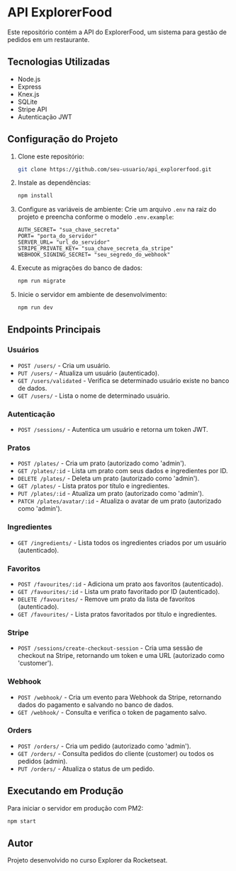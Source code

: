 # API ExplorerFood

Este repositório contém a API do ExplorerFood, um sistema para gestão de pedidos em um restaurante.

## Tecnologias Utilizadas

- Node.js
- Express
- Knex.js
- SQLite
- Stripe API
- Autenticação JWT

## Configuração do Projeto

1. Clone este repositório:
   ```sh
   git clone https://github.com/seu-usuario/api_explorerfood.git
   ```
2. Instale as dependências:
   ```sh
   npm install
   ```
3. Configure as variáveis de ambiente:
   Crie um arquivo `.env` na raiz do projeto e preencha conforme o modelo `.env.example`:
   ```env
   AUTH_SECRET= "sua_chave_secreta"
   PORT= "porta_do_servidor"
   SERVER_URL= "url_do_servidor"
   STRIPE_PRIVATE_KEY= "sua_chave_secreta_da_stripe"
   WEBHOOK_SIGNING_SECRET= "seu_segredo_do_webhook"
   ```
4. Execute as migrações do banco de dados:
   ```sh
   npm run migrate
   ```
5. Inicie o servidor em ambiente de desenvolvimento:
   ```sh
   npm run dev
   ```

## Endpoints Principais

### Usuários
- `POST /users/` - Cria um usuário.
- `PUT /users/` - Atualiza um usuário (autenticado).
- `GET /users/validated` - Verifica se determinado usuário existe no banco de dados.
- `GET /users/` - Lista o nome de determinado usuário.

### Autenticação
- `POST /sessions/` - Autentica um usuário e retorna um token JWT.

### Pratos
- `POST /plates/` - Cria um prato (autorizado como 'admin').
- `GET /plates/:id` - Lista um prato com seus dados e ingredientes por ID.
- `DELETE /plates/` - Deleta um prato (autorizado como 'admin').
- `GET /plates/` - Lista pratos por título e ingredientes.
- `PUT /plates/:id` - Atualiza um prato (autorizado como 'admin').
- `PATCH /plates/avatar/:id` - Atualiza o avatar de um prato (autorizado como 'admin').

### Ingredientes
- `GET /ingredients/` - Lista todos os ingredientes criados por um usuário (autenticado).

### Favoritos
- `POST /favourites/:id` - Adiciona um prato aos favoritos (autenticado).
- `GET /favourites/:id` - Lista um prato favoritado por ID (autenticado).
- `DELETE /favourites/` - Remove um prato da lista de favoritos (autenticado).
- `GET /favourites/` - Lista pratos favoritados por título e ingredientes.

### Stripe
- `POST /sessions/create-checkout-session` - Cria uma sessão de checkout na Stripe, retornando um token e uma URL (autorizado como 'customer').

### Webhook
- `POST /webhook/` - Cria um evento para Webhook da Stripe, retornando dados do pagamento e salvando no banco de dados.
- `GET /webhook/` - Consulta e verifica o token de pagamento salvo.

### Orders
- `POST /orders/` - Cria um pedido (autorizado como 'admin').
- `GET /orders/` - Consulta pedidos do cliente (customer) ou todos os pedidos (admin).
- `PUT /orders/` - Atualiza o status de um pedido.

## Executando em Produção
Para iniciar o servidor em produção com PM2:
```sh
npm start
```

## Autor
Projeto desenvolvido no curso Explorer da Rocketseat.

